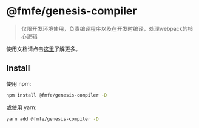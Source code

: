 # @fmfe/genesis-compiler
> 仅限开发环境使用，负责编译程序以及在开发时编译，处理webpack的核心逻辑

使用文档请点击[这里](https://fmfe.github.io/genesis-docs/compiler/)了解更多。

## Install

使用 npm:

```sh
npm install @fmfe/genesis-compiler -D
```

或使用 yarn:

```sh
yarn add @fmfe/genesis-compiler -D
```
